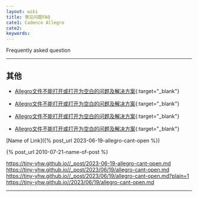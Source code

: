 ```yaml
---
layout: wiki
title: 常见问题FAQ
cate1: Cadence Allegro
cate2: 
keywords: 
---
```


Frequently asked question

* * *

## 其他

* [Allegro文件不能打开或打开为空白的问题及解决方案](https://tiny-yhw.github.io//2023/06/20/allegro-cant-open/){:target="_blank"}
* [Allegro文件不能打开或打开为空白的问题及解决方案](..//_post/2023-06-20-allegro-cant-open.md){:target="_blank"}
* [Allegro文件不能打开或打开为空白的问题及解决方案](../_post/2023-06-20-allegro-cant-open.md?plain=1#L14){:target="_blank"}

* [Allegro文件不能打开或打开为空白的问题及解决方案](https://tiny-yhw.github.io//2023/06/20/allegro-cant-open/){:target="_blank"}

[Name of Link]({% post_url 2023-06-19-allegro-cant-open %})




{% post_url 2010-07-21-name-of-post %}

https://tiny-yhw.github.io//_post/2023-06-19-allegro-cant-open.md
https://tiny-yhw.github.io//_post/2023/06/19/allegro-cant-open.md
https://tiny-yhw.github.io//_post/2023/06/19/allegro-cant-open.md?plain=1
https://tiny-yhw.github.io//2023/06/19/allegro-cant-open.md
* * *
